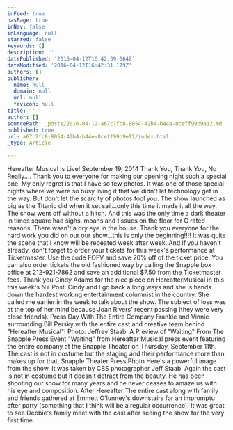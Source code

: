 ```yaml
---
inFeed: true
hasPage: true
inNav: false
inLanguage: null
starred: false
keywords: []
description: ''
datePublished: '2016-04-12T16:42:39.064Z'
dateModified: '2016-04-12T16:42:31.179Z'
authors: []
publisher:
  name: null
  domain: null
  url: null
  favicon: null
title: ''
author: []
sourcePath: _posts/2016-04-12-a67c7fc8-8054-42b4-b44e-8ceff99b9e12.md
published: true
url: a67c7fc8-8054-42b4-b44e-8ceff99b9e12/index.html
_type: Article

---
```

Hereafter Musical Is Live!
September 19, 2014
Thank You, Thank You, No Really....
Thank you to everyone for making our opening night such a special one. My only regret is that I have so few photos. It was one of those special nights where we were so busy living it that we didn't let technology get in the way. But don't let the scarcity of photos fool you. The show launched as big as the Titanic did when it set sail...only this time it made it all the way. The show went off without a hitch. And this was the only time a dark theater in times square had sighs, moans and tissues on the floor for G rated reasons. There wasn't a dry eye in the house. Thank you everyone for the hard work you did on our our show...this is only the beginning!!!! It was quite the scene that I know will be repeated week after week. And if you haven't already, don't forget to order your tickets for this week's performance at Ticketmaster. Use the code FOFV and save 20% off of the ticket price. You can also order tickets the old fashioned way by calling the Snapple box office at 212-921-7862 and save an additional $7.50 from the Ticketmaster fees. 
Thank you Cindy Adams for the nice piece on HereafterMusical in this this week's NY Post. Cindy and I go back a long ways and she is hands down the hardest working entertainment columnist in the country. She called me earlier in the week to talk about the show. The subject of loss was at the top of her mind because Joan Rivers' recent passing (they were very close friends).
Press Day With The Entire Company
Frankie and Vinnie surrounding Bill Persky with the entire cast and creative team behind "Hereafter Musical"! Photo: Jeffrey Staab
​
A Preview of "Waiting" From The Snapple Press Event
"Waiting" from Hereafter Musical press event featuring the entire company at the Snapple Theater on Thursday, September 11th. The cast is not in costume but the staging and their performance more than makes up for that.
Snapple Theater Press Photo
Here's a powerful image from the show. It was taken by CBS photographer Jeff Staab. Again the cast is not in costume but it doesn't detract from the beauty. He has been shooting our show for many years and he never ceases to amaze us with his eye and composition.
After Hereafter
The entire cast along with family and friends gathered at Emmett O'lunney's downstairs for an impromptu after party (something that I think will be a regular occurrence). It was great to see Debbie's family meet with the cast after seeing the show for the very first time.